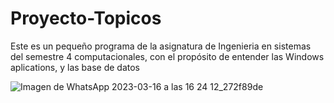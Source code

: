 # Proyecto-Topicos
Este es un pequeño programa de la asignatura de Ingenieria en sistemas del semestre 4 computacionales, con el propósito de entender las Windows aplications, y las base de datos 

![Imagen de WhatsApp 2023-03-16 a las 16 24 12_272f89de](https://github.com/JJoosh/Proyecto-Topicos/assets/122099216/6fdf3dfb-1ca7-4682-a7b7-a8fba8256865)
